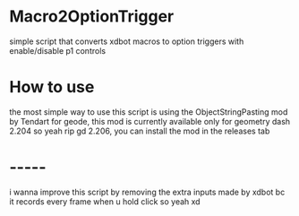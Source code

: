 # Macro2OptionTrigger
simple script that converts xdbot macros to option triggers with enable/disable p1 controls 



# How to use

the most simple way to use this script is using the ObjectStringPasting mod by Tendart for geode, this mod is currently available only for geometry dash 2.204 so yeah rip gd 2.206, you can install the mod in the releases tab


# -----

i wanna improve this script by removing the extra inputs made by xdbot bc it records every frame when u hold click so yeah xd
